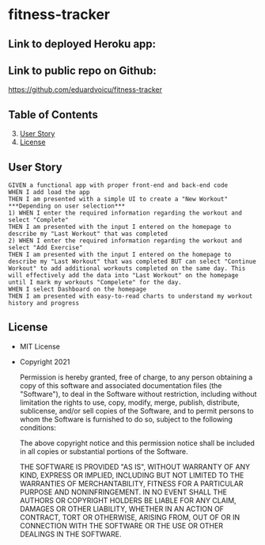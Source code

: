 # fitness-tracker

## Link to deployed Heroku app:



## Link to public repo on Github:

https://github.com/eduardvoicu/fitness-tracker

## Table of Contents
3. [User Story](#User-Story)
5. [License](#License)


## User Story
```
GIVEN a functional app with proper front-end and back-end code
WHEN I add load the app
THEN I am presented with a simple UI to create a "New Workout"
***Depending on user selection***
1) WHEN I enter the required information regarding the workout and select "Complete"
THEN I am presented with the input I entered on the homepage to describe my "Last Workout" that was completed
2) WHEN I enter the required information regarding the workout and select "Add Exercise"
THEN I am presented with the input I entered on the homepage to describe my "Last Workout" that was completed BUT can select "Continue Workout" to add additional workouts completed on the same day. This will effectively add the data into "Last Workout" on the homepage until I mark my workouts "Compelete" for the day.
WHEN I select Dashboard on the homepage
THEN I am presented with easy-to-read charts to understand my workout history and progress
```

## License
- MIT License
- Copyright 2021

    Permission is hereby granted, free of charge, to any person obtaining a copy of this software and associated documentation files (the "Software"), to deal in the Software without restriction, including without limitation the rights to use, copy, modify, merge, publish, distribute, sublicense, and/or sell copies of the Software, and to permit persons to whom the Software is furnished to do so, subject to the following conditions:
    
    The above copyright notice and this permission notice shall be included in all copies or substantial portions of the Software.
    
    THE SOFTWARE IS PROVIDED "AS IS", WITHOUT WARRANTY OF ANY KIND, EXPRESS OR IMPLIED, INCLUDING BUT NOT LIMITED TO THE WARRANTIES OF MERCHANTABILITY, FITNESS FOR A PARTICULAR PURPOSE AND NONINFRINGEMENT. IN NO EVENT SHALL THE AUTHORS OR COPYRIGHT HOLDERS BE LIABLE FOR ANY CLAIM, DAMAGES OR OTHER LIABILITY, WHETHER IN AN ACTION OF CONTRACT, TORT OR OTHERWISE, ARISING FROM, OUT OF OR IN CONNECTION WITH THE SOFTWARE OR THE USE OR OTHER DEALINGS IN THE SOFTWARE.
